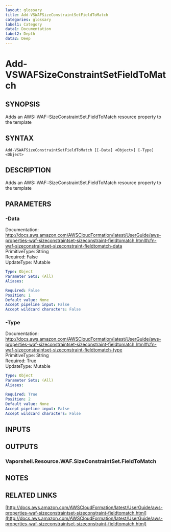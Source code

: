 ```yaml
---
layout: glossary
title: Add-VSWAFSizeConstraintSetFieldToMatch
categories: glossary
label1: Category
data1: Documentation
label2: Depth
data2: Deep
---
```


# Add-VSWAFSizeConstraintSetFieldToMatch

## SYNOPSIS
Adds an AWS::WAF::SizeConstraintSet.FieldToMatch resource property to the template

## SYNTAX

```
Add-VSWAFSizeConstraintSetFieldToMatch [[-Data] <Object>] [-Type] <Object>
```

## DESCRIPTION
Adds an AWS::WAF::SizeConstraintSet.FieldToMatch resource property to the template

## PARAMETERS

### -Data
Documentation: http://docs.aws.amazon.com/AWSCloudFormation/latest/UserGuide/aws-properties-waf-sizeconstraintset-sizeconstraint-fieldtomatch.html#cfn-waf-sizeconstraintset-sizeconstraint-fieldtomatch-data    
PrimitiveType: String    
Required: False    
UpdateType: Mutable

```yaml
Type: Object
Parameter Sets: (All)
Aliases: 

Required: False
Position: 1
Default value: None
Accept pipeline input: False
Accept wildcard characters: False
```

### -Type
Documentation: http://docs.aws.amazon.com/AWSCloudFormation/latest/UserGuide/aws-properties-waf-sizeconstraintset-sizeconstraint-fieldtomatch.html#cfn-waf-sizeconstraintset-sizeconstraint-fieldtomatch-type    
PrimitiveType: String    
Required: True    
UpdateType: Mutable

```yaml
Type: Object
Parameter Sets: (All)
Aliases: 

Required: True
Position: 2
Default value: None
Accept pipeline input: False
Accept wildcard characters: False
```

## INPUTS

## OUTPUTS

### Vaporshell.Resource.WAF.SizeConstraintSet.FieldToMatch

## NOTES

## RELATED LINKS

[http://docs.aws.amazon.com/AWSCloudFormation/latest/UserGuide/aws-properties-waf-sizeconstraintset-sizeconstraint-fieldtomatch.html](http://docs.aws.amazon.com/AWSCloudFormation/latest/UserGuide/aws-properties-waf-sizeconstraintset-sizeconstraint-fieldtomatch.html)

